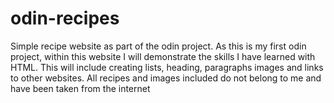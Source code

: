 # odin-recipes
Simple recipe website as part of the odin project.
As this is my first odin project, within this website I will demonstrate the skills I have learned with HTML.
This will include creating lists, heading, paragraphs images and links to other websites.
All recipes and images included do not belong to me and have been taken from the internet

